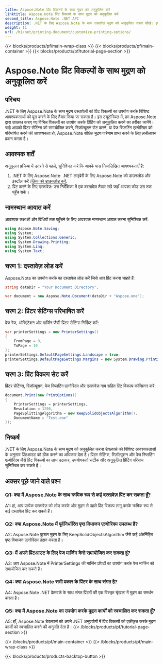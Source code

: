 ```yaml
---
title: Aspose.Note प्रिंट विकल्पों के साथ मुद्रण को अनुकूलित करें
linktitle: Aspose.Note प्रिंट विकल्पों के साथ मुद्रण को अनुकूलित करें
second_title: Aspose.Note .NET API
description: .NET के लिए Aspose.Note के साथ दस्तावेज़ मुद्रण को अनुकूलित करना सीखें। इष्टतम प्रिंटआउट के लिए सेटिंग्स को ठीक करें।
weight: 11
url: /hi/net/printing-document/customize-printing-options/
---
```


{{< blocks/products/pf/main-wrap-class >}}
{{< blocks/products/pf/main-container >}}
{{< blocks/products/pf/tutorial-page-section >}}

# Aspose.Note प्रिंट विकल्पों के साथ मुद्रण को अनुकूलित करें

## परिचय

.NET के लिए Aspose.Note के साथ मुद्रण दस्तावेज़ों को प्रिंट विकल्पों का उपयोग करके विशिष्ट आवश्यकताओं को पूरा करने के लिए तैयार किया जा सकता है। इस ट्यूटोरियल में, हम Aspose.Note द्वारा उपलब्ध कराए गए विभिन्न विकल्पों का उपयोग करके प्रिंटिंग को अनुकूलित करने का तरीका जानेंगे। चाहे आपको प्रिंटर सेटिंग्स को समायोजित करने, रिज़ॉल्यूशन सेट करने, या पेज स्प्लिटिंग एल्गोरिदम को परिभाषित करने की आवश्यकता हो, Aspose.Note वांछित मुद्रण परिणाम प्राप्त करने के लिए लचीलापन प्रदान करता है।

## आवश्यक शर्तें

अनुकूलन प्रक्रिया में उतरने से पहले, सुनिश्चित करें कि आपके पास निम्नलिखित आवश्यकताएँ हैं:

1.  .NET के लिए Aspose.Note: .NET लाइब्रेरी के लिए Aspose.Note को डाउनलोड और इंस्टॉल करें।[लिंक को डाउनलोड करें](https://releases.aspose.com/note/net/).
2. प्रिंट करने के लिए दस्तावेज़: उस निर्देशिका में एक दस्तावेज़ तैयार रखें जहाँ आपका कोड उस तक पहुँच सके।

## नामस्थान आयात करें

आवश्यक कक्षाओं और विधियों तक पहुँचने के लिए आवश्यक नामस्थान आयात करना सुनिश्चित करें:

```csharp
using Aspose.Note.Saving;
using System;
using System.Collections.Generic;
using System.Drawing.Printing;
using System.Linq;
using System.Text;
```

## चरण 1: दस्तावेज़ लोड करें

Aspose.Note का उपयोग करके वह दस्तावेज़ लोड करें जिसे आप प्रिंट करना चाहते हैं:

```csharp
string dataDir = "Your Document Directory";

var document = new Aspose.Note.Document(dataDir + "Aspose.one");

```

## चरण 2: प्रिंटर सेटिंग्स परिभाषित करें

पेज रेंज, ओरिएंटेशन और मार्जिन जैसी प्रिंटर सेटिंग्स निर्दिष्ट करें:

```csharp
var printerSettings = new PrinterSettings()
{
    FromPage = 0,
    ToPage = 10
};
printerSettings.DefaultPageSettings.Landscape = true;
printerSettings.DefaultPageSettings.Margins = new System.Drawing.Printing.Margins(50, 50, 150, 50);
```

## चरण 3: प्रिंट विकल्प सेट करें

प्रिंटर सेटिंग्स, रिज़ॉल्यूशन, पेज स्प्लिटिंग एल्गोरिदम और दस्तावेज़ नाम सहित प्रिंट विकल्प कॉन्फ़िगर करें:

```csharp
document.Print(new PrintOptions()
{
    PrinterSettings = printerSettings,
    Resolution = 1200,
    PageSplittingAlgorithm = new KeepSolidObjectsAlgorithm(),
    DocumentName = "Test.one"
});
```

## निष्कर्ष

.NET के लिए Aspose.Note के साथ मुद्रण को अनुकूलित करना डेवलपर्स को विशिष्ट आवश्यकताओं के अनुसार प्रिंटआउट को ठीक करने का अधिकार देता है। प्रिंटर सेटिंग्स, रिज़ॉल्यूशन और पेज स्प्लिटिंग एल्गोरिदम जैसे प्रिंट विकल्पों का लाभ उठाकर, उपयोगकर्ता सटीक और अनुकूलित प्रिंटिंग परिणाम सुनिश्चित कर सकते हैं।

## अक्सर पूछे जाने वाले प्रश्न

### Q1: क्या मैं Aspose.Note के साथ क्रमिक रूप से कई दस्तावेज़ प्रिंट कर सकता हूँ?

A1: हां, आप प्रत्येक दस्तावेज़ को लोड करके और मुद्रण से पहले प्रिंट विकल्प लागू करके क्रमिक रूप से कई दस्तावेज़ प्रिंट कर सकते हैं।

### Q2: क्या Aspose.Note में पूर्वनिर्धारित पृष्ठ विभाजन एल्गोरिदम उपलब्ध हैं?

A2: Aspose.Note कुशल मुद्रण के लिए KeepSolidObjectsAlgorithm जैसे कई अंतर्निहित पृष्ठ विभाजन एल्गोरिदम प्रदान करता है।

### Q3: मैं अपने प्रिंटआउट के लिए पेज मार्जिन कैसे समायोजित कर सकता हूं?

A3: आप Aspose.Note में PrinterSettings की मार्जिन प्रॉपर्टी का उपयोग करके पेज मार्जिन को समायोजित कर सकते हैं।

### Q4: क्या Aspose.Note सभी प्रकार के प्रिंटर के साथ संगत है?

A4: Aspose.Note .NET फ्रेमवर्क के साथ संगत प्रिंटरों की एक विस्तृत श्रृंखला में मुद्रण का समर्थन करता है।

### Q5: क्या मैं Aspose.Note का उपयोग करके मुद्रण कार्यों को स्वचालित कर सकता हूँ?

A5: हाँ, Aspose.Note डेवलपर्स को अपने .NET अनुप्रयोगों में प्रिंट विकल्पों को एकीकृत करके मुद्रण कार्यों को स्वचालित करने की अनुमति देता है।
{{< /blocks/products/pf/tutorial-page-section >}}

{{< /blocks/products/pf/main-container >}}
{{< /blocks/products/pf/main-wrap-class >}}

{{< blocks/products/products-backtop-button >}}
